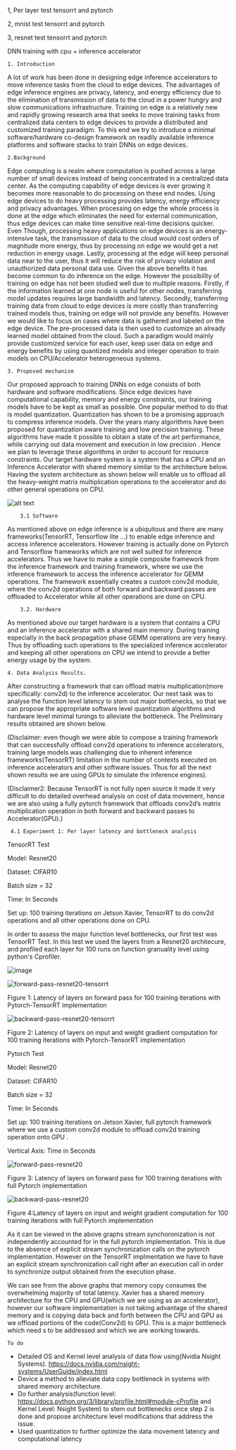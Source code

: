 1, Per layer test tensorrt and pytorch

2, mnist test tensorrt and pytorch

3, resnet test tensorrt and pytorch

 DNN training with cpu + inference accelerator

    1. Introduction

A lot of work has been done in designing edge inference accelerators to move inference tasks from the cloud to edge devices. The advantages of edge inference engines are privacy, latency, and energy efficiency due to the elimination of transmission of data to the cloud in a power hungry and slow communications infrastructure. Training on edge is a relatively new and rapidly growing research area that seeks to move training tasks from centralized data centers to edge devices to provide a distributed and customized training paradigm. To this end we try to introduce a minimal software/hardware co-design framework on readily available inference platforms and software stacks to train DNNs on edge devices.

    2.Background

Edge computing is a realm where computation is pushed across a large number of small devices instead of being concentrated in a centralized data center. As the computing capability of edge devices is ever growing it becomes more reasonable to do processing on these end nodes. Using edge devices to do heavy processing provides latency, energy efficiency and privacy advantages. When processing on edge the whole process is done at the edge which eliminates the need for external communication, thus edge devices can make time sensitive real-time decisions quicker. Even Though, processing heavy applications on edge devices is an energy-intensive task, the transmission of data to the cloud would cost orders of magnitude more energy, thus by processing on edge we would get a net reduction in energy usage. Lastly, processing at the edge will keep personal data near to the user, thus it will reduce the risk of privacy violation and unauthorized data personal data use.
Given the above benefits it has become common to do inference on the edge. However the possibility of training on edge has not been studied well due to multiple reasons.  Firstly, if the information learned at one node is useful for other nodes, transferring model updates requires large bandwidth and latency. Secondly,  transferring training data from cloud to edge devices is more costly than transferring trained models thus, training on edge will not provide any benefits. 
However we would like to focus on cases where data is gathered and labeled on the edge device. The pre-processed data is then used to customize an already learned model obtained from the cloud. Such a paradigm would mainly provide customized service for each user, keep user data on edge and energy benefits by using quantized models and integer operation to train models on CPU/Accelerator heterogeneous systems.
        
    3. Proposed mechanism

Our proposed approach to training DNNs on edge consists of both hardware and software modifications. Since edge devices have computational capability, memory and energy constraints, our training models have to be kept as small as possible. One popular method to do that is model quantization. Quantization has shown to be a promising approach to compress inference models. Over the years many algorithms have been proposed for quantization aware training and low precision training. These algorithms have made it possible to obtain a state of the art performance, while carrying out data movement and execution in low precision  .  Hence we plan to leverage these algorithms in order to account for resource constraints. Our target hardware system is a system that has a CPU and an Inference Accelerator with shared memory similar to the architecture below. Having the system architecture as shown below will enable us to offload all the heavy-weight matrix multiplication operations to the accelerator and do other general operations on CPU.

 
![alt text](https://lh6.googleusercontent.com/mOCoIOeMZrPrJl8SEF3jHN18cTdbWE2oQDWs59qxvS5AejcHpfz7tt3cPv63xGFeF9kbrZsb5B8OxvsDyxBz2stKTDiVEqKNotF_xXqRZxYjLhrpRHsXmA2u-pnH47f9tXIh414p)


        3.1 Software

As mentioned above on edge inference is a ubiquitous  and there are many frameworks(TensorRT, Tensorflow lite …) to enable edge inference and access inference accelerators. However training is actually done on Pytorch and Tensorflow frameworks which are not well suited for inference accelerators. Thus we have to make a simple composite framework from the inference framework and training framework, where we use the inference framework to access the inference accelerator for GEMM operations.  The framework essentially creates a custom conv2d module, where the conv2d operations of both forward and backward passes are offloaded to Accelerator while all other operations are done on CPU.


        3.2. Hardware

As mentioned above our target hardware is a system that contains a CPU and an inference accelerator with a shared main memory. During training especially in the back propagation phase GEMM operations are very heavy. Thus by offloading such operations to the specialized inference accelerator and keeping all other operations on CPU we intend to provide a better energy usage by the system.

    4. Data Analysis Results.
    
After constructing a framework that can offload matrix multiplication(more specifically: conv2d) to the inference accelerator. Our next task was to analyse the function level latency to stem out major bottlenecks, so that we can propose the appropriate software level quantization algorithms and hardware level minimal tunings to alleviate the bottleneck. The Preliminary results obtained are shown below. 

(Disclaimer: even though we were able to compose a training framework that can successfully offload conv2d operations to inference accelerators, training large models was challenging due to inherent inference frameworks(TensorRT) limitation in the number of contexts executed on inference accelerators and other software issues. Thus for all the next shown results we are using GPUs to simulate the inference engines).

(Disclaimer2: Because TensorRT is not fully open source it made it very difficult to do detailed overhead analysis on cost of data movement, hence we are also using a fully pytorch framework that offloads conv2d’s matrix multiplication operation in both forward and backward passes to Accelerator(GPU).)

     4.1 Experiment 1: Per layer latency and bottleneck analysis
TensorRT Test

Model: Resnet20

Dataset: CIFAR10

Batch size = 32

Time: In Seconds

Set up: 100 training iterations on Jetson Xavier, TensorRT to do conv2d operations and all other operations done on CPU.

In order to assess the major function level bottlenecks, our first test was TensorRT Test. In this test we used the layers from a Resnet20 architecure, and profiled each layer for 100 runs on function granuality level using python's Cprofiler.


![image](https://user-images.githubusercontent.com/50684786/128705747-8955a121-554d-43ab-91b8-a27b0329be43.png)


![forward-pass-resnet20-tensorrt](https://user-images.githubusercontent.com/50684786/128816347-ae060845-5f30-4449-a1ba-dae1cccc1dc6.png)


Figure 1: Latency of layers on forward pass for 100 training iterations with Pytorch-TensorRT implementation

![backward-pass-resnet20-tensorrt](https://user-images.githubusercontent.com/50684786/128816377-7acad991-b6bb-4dd4-b2b9-4df7853e470d.png)


Figure 2: Latency of layers on input and weight gradient computation for 100 training iterations with Pytorch-TensorRT implementation

Pytorch Test

Model: Resnet20

Dataset: CIFAR10

Batch size = 32

Time: In Seconds

Set up: 100 training iterations on Jetson Xavier, full pytorch framework where we use a custom conv2d module to offload conv2d training operation onto GPU .

Vertical Axis: Time in Seconds

![forward-pass-resnet20](https://user-images.githubusercontent.com/50684786/128816416-0e45af5b-75d3-475d-8d1c-521f06d39088.png)



Figure 3: Latency of layers on forward pass for 100 training iterations with full Pytorch implementation

![backward-pass-resnet20](https://user-images.githubusercontent.com/50684786/128816437-0a27cb56-f8eb-4789-996b-932dd2f3c382.png)


Figure 4:Latency of layers on input and weight gradient computation for 100 training iterations with full Pytorch implementation

As it can be viewed in the above graphs stream synchoronization is not independently accounted for in the full pytorch implementation. This is due to the absence of explicit stream synchronization calls on the pytorch implementation. However on the TensorRT implmentation we have to have an explicit stream synchronization call right after an execution call in order to synchronize output obtained from the execution phase.

We can see from the above graphs that memory copy consumes the overwhelming majority of total latency. Xavier has a shared memory architecture for the CPU and GPU(which we are using as an accelerator), however our software implementation is not taking advantage of the shared memory and is copying data back and forth between the CPU and GPU as we offload portions of the code(Conv2d) to GPU. This is a major bottleneck which need s to be addressed and which we are working towards. 

    To do

- Detailed OS and Kernel level analysis of data flow using(Nvidia Nsight Systems). https://docs.nvidia.com/nsight-systems/UserGuide/index.html
- Device a method to alleviate data copy bottleneck in systems with shared memory architecture.
- Do further analysis(function level: https://docs.python.org/3/library/profile.html#module-cProfile and Kernel Level: Nsight System)  to stem out bottlenecks once step 2 is done and propose architecture level modifications that address the issue.
- Used quantization to further optimize the data movement latency and computational latency


